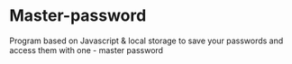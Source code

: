 # Master-password
Program based on Javascript &amp; local storage to save your passwords and access them with one - master password
